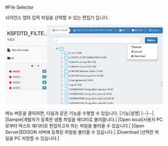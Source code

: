 #File Selector

사이언스 앱의 입력 파일을 선택할 수 있는 편집기 입니다.

![텍스트 에디터](../asset/image/06/file2.png)

메뉴 버튼을 클릭하면, 다음과 같은 기능을 수행할 수 있습니다.
|기능|설명|
|--|--|
|Sample|개발자가 등록한 샘플 파일을 에디터로 불러옵니다.|
|Open local|사용자 PC로부터 텍스트 에디터로 편집하고자 하는 파일을 불러올 수 있습니다.|
|Open Server|EDISON 서버에 등록된 파일을 불러올 수 있습니다.|
|Download |선택한 파일을 PC 저장할 수 있습니다.|
